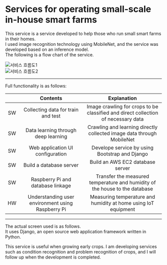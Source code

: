 # Services for operating small-scale in-house smart farms

This service is a service developed to help those who run small smart farms in their homes.<br/>
I used image recognition technology using MobileNet, and the service was developed based on an inference model.<br/>
The following is a flow chart of the service.<br/>

![서비스 흐름도1](https://user-images.githubusercontent.com/66713459/104153835-b8273600-5426-11eb-8e69-dddc914f1a4d.png) <br/>
![서비스 흐름도2](https://user-images.githubusercontent.com/66713459/104153844-be1d1700-5426-11eb-9857-ec13e07ce0b2.png) <br/>

----------------------------------------------------

Full functionality is as follows: <br/>

||Contents|Explanation|
|:---:|:---:|:---:|
|SW|Collecting data for train and test|Image crawling for crops to be classified and direct collection of necessary data|
|SW|Data learning through deep learning|Crawling and learning directly collected image data through MobileNet|
|SW|Web application UI configuration|Develope service by using Bootstrap and Django|
|SW|Build a database server|Build an AWS EC2 database server|
|SW|Raspberry Pi and database linkage|Transfer the measured temperature and humidity of the house to the database|
|HW|Understanding user environment using Raspberry Pi|Measuring temperature and humidity at home using IoT equipment|
----------------------------------------------------
The actual screen used is as follows. <br/>
It uses Django, an open source web application framework written in Python. <br/>






This service is useful when growing early crops. I am developing services such as condition recognition and problem recognition of crops, and I will follow up when the development is completed.
